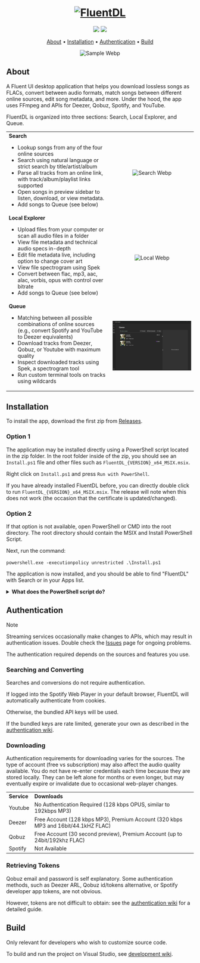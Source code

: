 <h1 align="center">
    <a href="https://github.com/DerekYang2/FluentDL">
        <picture> 
          <source media="(prefers-color-scheme: dark)" srcset="https://github.com/user-attachments/assets/54f71675-9400-44eb-bc75-0e0e5084eaa0">
          <source media="(prefers-color-scheme: light)" srcset="https://github.com/user-attachments/assets/a7c68acd-1987-4a54-a157-c008fe584051">
          <img alt="FluentDL" src="https://github.com/user-attachments/assets/54f71675-9400-44eb-bc75-0e0e5084eaa0" height="44">
        </picture>
    </a>
</h1>

<p align="center">
  <a href="https://github.com/derekyang2/fluentdl/releases/latest"><img src="https://img.shields.io/github/v/release/derekyang2/fluentdl"></a>
  <a href="https://github.com/derekyang2/fluentdl/releases"><img src="https://img.shields.io/github/downloads/derekyang2/fluentdl/total?logo=github">
</p>

<p align="center">
  <a href="#about">About</a> •
  <a href="#installation">Installation</a> •
<a href="#authentication">Authentication</a> •
  <a href="#build">Build</a>
</p>

<p align="center">
  <img src="./SampleGifs/FluentDL_demo.webp" alt="Sample Webp" />
</p>

## About
A Fluent UI desktop application that helps you download lossless songs as FLACs, convert between audio formats, match songs between different online sources, edit song metadata, and more. Under the hood, the app uses FFmpeg and APIs for Deezer, Qobuz, Spotify, and YouTube.

FluentDL is organized into three sections: Search, Local Explorer, and Queue.

<table>
  <tr>
    <td valign="top">
      <strong>Search</strong>
      <ul>
        <li>Lookup songs from any of the four online sources</li>
        <li>Search using natural language or strict search by title/artist/album</li>
        <li>Parse all tracks from an online link, with track/album/playlist links supported</li>
        <li>Open songs in preview sidebar to listen, download, or view metadata.</li>
        <li>Add songs to Queue (see below)</li>
      </ul>
    </td>
    <td>
      <p align="center"><img src="./SampleGifs/search_page.webp" alt="Search Webp"/></p>
    </td>
  </tr>
  <tr>
    <td valign="top">
      <strong>Local Explorer</strong>
      <ul>
        <li>Upload files from your computer or scan all audio files in a folder</li>
        <li>View file metadata and technical audio specs in-depth</li>
        <li>Edit file metadata live, including option to change cover art</li>
        <li>View file spectrogram using Spek</li>
        <li>Convert between flac, mp3, aac, alac, vorbis, opus with control over bitrate</li>
        <li>Add songs to Queue (see below)</li>
      </ul>
    </td>
    <td>
      <p align="center"><img src="./SampleGifs/local_page.webp" alt="Local Webp"/></p>
    </td>
  </tr>
  <tr>
    <td valign="top">
      <strong>Queue</strong>
      <ul>
        <li>Matching between all possible combinations of online sources (e.g., convert Spotify and YouTube to Deezer equivalents)</li>
        <li>Download tracks from Deezer, Qobuz, or Youtube with maximum quality</li>
        <li>Inspect downloaded tracks using Spek, a spectrogram tool</li>
        <li>Run custom terminal tools on tracks using wildcards</li>
      </ul>
    </td>
    <td>
      <p align="center"><img src="./SampleGifs/queue_page.webp" alt="Queue Webp"/></p>
    </td>
  </tr>
</table>

## Installation 
To install the app, download the first zip from [Releases](https://github.com/DerekYang2/FluentDL/releases).

### Option 1
The application may be installed directly using a PowerShell script located in the zip folder. In the root folder inside of the zip, you should see an `Install.ps1` file and other files such as `FluentDL_{VERSION}_x64_MSIX.msix`. 

Right click on `Install.ps1` and press `Run with PowerShell`.

If you have already installed FluentDL before, you can directly double click to run `FluentDL_{VERSION}_x64_MSIX.msix`. The release will note when this does not work (the occasion that the certificate is updated/changed). 

### Option 2

If that option is not available, open PowerShell or CMD into the root directory. The root directory should contain the MSIX and Install PowerShell Script.

Next, run the command:

```powershell.exe -executionpolicy unrestricted .\Install.ps1```

The application is now installed, and you should be able to find "FluentDL" with Search or in your Apps list.

<details>
  <summary><b>What does the PowerShell script do?</b></summary>
    
Ideally, you would only need to run `FluentDL_{VERSION}_x64_MSIX.msix`, which opens the official Microsoft Store installer interface. However, the certificate is self-signed because ones from certificate authorities can cost hundreds of dollars per year. The PowerShell script trusts the self-signed certificate on your machine and then runs the MSIX. The <a href="https://superuser.com/questions/463081/adding-self-signed-certificate-to-trusted-root-certificate-store-using-command-l">manual way</a> of trusting a certificate is more work. This is also why if you have already run the script (trusted the certificate), you can directly run the MSIX in the future. 
</details>

## Authentication

> [!NOTE]  
> Streaming services occasionally make changes to APIs, which may result in authentication issues. Double check the [Issues](https://github.com/DerekYang2/FluentDL/issues) page for ongoing problems. 

The authentication required depends on the sources and features you use. 

### Searching and Converting
Searches and conversions do not require authentication.

If logged into the Spotify Web Player in your default browser, FluentDL will automatically authenticate from cookies.

Otherwise, the bundled API keys will be used. 

If the bundled keys are rate limited, generate your own as described in the [authentication wiki](https://github.com/DerekYang2/FluentDL/wiki/Authentication#spotify).

### Downloading
Authentication requirements for downloading varies for the sources. The type of account (free vs subscription) may also affect the audio quality available. You do not have re-enter credentials each time because they are stored locally. They can be left alone for months or even longer, but may eventually expire or invalidate due to occasional web-player changes. 

<table>
  <tr>
    <td><strong>Service</strong></td>
    <td><strong>Downloads</strong></td>
  </tr>
  <tr>
    <td>Youtube</td>
    <td>No Authentication Required (128 kbps OPUS, similar to 192kbps MP3)</td>
  </tr>
  <tr>
    <td>Deezer</td>
    <td>Free Account (128 kbps MP3), Premium Account (320 kbps MP3 and 16bit/44.1kHZ FLAC)</td>
  </tr>
  <tr>
    <td>Qobuz</td>
    <td>Free Account (30 second preview), Premium Account (up to 24bit/192khz FLAC)</td>
  </tr>
  <tr>
    <td>Spotify</td>
    <td>Not Available</td>
  </tr>
</table>

### Retrieving Tokens
Qobuz email and password is self explanatory. Some authentication methods, such as Deezer ARL, Qobuz id/tokens alternative, or Spotify developer app tokens, are not obvious. 

However, tokens are not difficult to obtain: see the [authentication wiki](https://github.com/DerekYang2/FluentDL/wiki/Authentication) for a detailed guide. 

## Build

Only relevant for developers who wish to customize source code.

To build and run the project on Visual Studio, see [development wiki](https://github.com/DerekYang2/FluentDL/wiki/Development).

